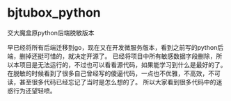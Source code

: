 # bjtubox_python
交大魔盒原python后端脱敏版本

早已经将所有后端迁移到go，现在又在开发微服务版本，看到之前写的python后端，删掉还挺可惜的，就决定开源了。
已经将项目中所有敏感数据字段删除，所以本项目是无法运行的，不过也可以看看源代码，如果能学习到什么是最好的了。
在脱敏的时候看到了很多自己曾经写的傻逼代码，一点也不优雅，不高效，不可读，甚至很多代码已经忘记了当时是怎么想的了。
所以大家看到很多代码中的迷惑行为还望轻喷。
